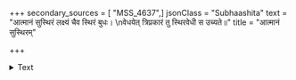 +++
secondary_sources = [ "MSS_4637",]
jsonClass = "Subhaashita"
text = "आत्मानं सुस्थिरं लक्ष्यं चैव स्थिरं बुधः।  \nवेधयेत् त्रिप्रकारं तु स्थिरवेधी स उच्यते॥"
title = "आत्मानं सुस्थिरम्"

+++

<details><summary>Text</summary>

आत्मानं सुस्थिरं लक्ष्यं चैव स्थिरं बुधः।  
वेधयेत् त्रिप्रकारं तु स्थिरवेधी स उच्यते॥
</details>
